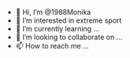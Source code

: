 - 👋 Hi, I’m @1988Monika
- 👀 I’m interested in extreme sport
- 🌱 I’m currently learning ...
- 💞️ I’m looking to collaborate on ...
- 📫 How to reach me ...

<!---
1988Monika/1988Monika is a ✨ special ✨ repository because its `README.md` (this file) appears on your GitHub profile.
You can click the Preview link to take a look at your changes.
--->
